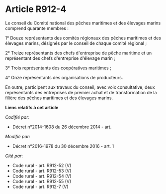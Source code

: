 # Article R912-4

Le conseil du Comité national des pêches maritimes et des élevages marins comprend quarante membres :

1° Douze représentants des comités régionaux des pêches maritimes et des élevages marins, désignés par le conseil de chaque
comité régional ;

2° Treize représentants des chefs d'entreprise de pêche maritime et un représentant des chefs d'entreprise d'élevage marin ;

3° Trois représentants des coopératives maritimes ;

4° Onze représentants des organisations de producteurs.

En outre, participent aux travaux du conseil, avec voix consultative, deux représentants des entreprises de premier achat et
de transformation de la filière des pêches maritimes et des élevages marins.

**Liens relatifs à cet article**

_Codifié par_:

  - Décret n°2014-1608 du 26 décembre 2014 - art.

_Modifié par_:

  - Décret n°2016-1978 du 30 décembre 2016 - art. 1

_Cité par_:

  - Code rural - art. R912-52 (V)
  - Code rural - art. R912-53 (V)
  - Code rural - art. R912-54 (V)
  - Code rural - art. R912-55 (V)
  - Code rural - art. R912-7 (V)
